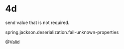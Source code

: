 # 4d


send value that is not required.

spring.jackson.deserialization.fail-unknown-properties

@Valid